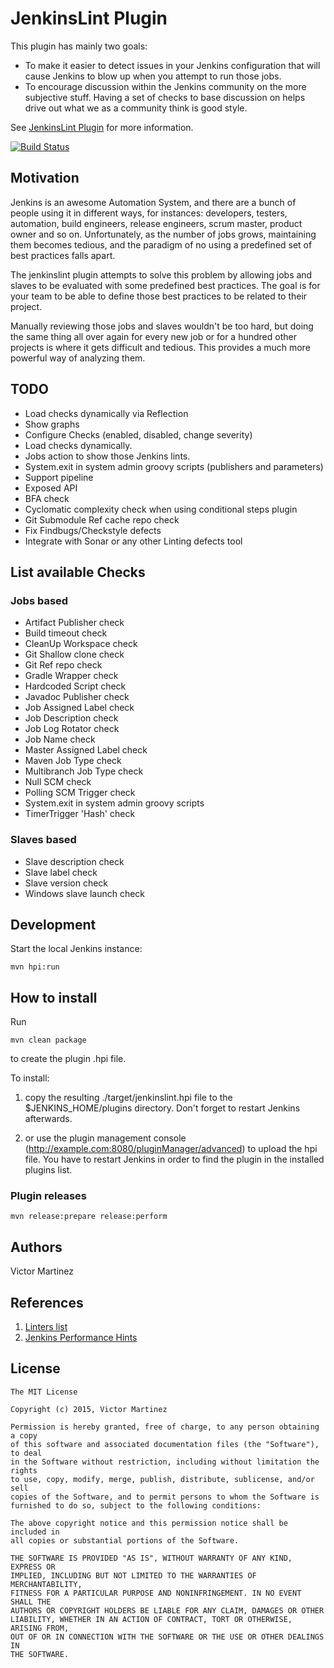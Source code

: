 # JenkinsLint Plugin

This plugin has mainly two goals:
- To make it easier to detect issues in your Jenkins configuration that will cause Jenkins to blow up when you attempt to run those jobs.
- To encourage discussion within the Jenkins community on the more subjective stuff. Having a set of checks to base discussion on helps drive out what we as a community think is good style.

See [JenkinsLint Plugin](https://wiki.jenkins-ci.org/display/JENKINS/JenkinsLint+Plugin) for more information.

[![Build Status](https://ci.jenkins.io/job/Plugins/job/jenkinslint-plugin/job/master/badge/icon)](https://ci.jenkins.io/job/Plugins/job/jenkinslint-plugin/job/)

## Motivation

Jenkins is an awesome Automation System, and there are a bunch of people using it in different ways, for instances:
developers, testers, automation, build engineers, release engineers, scrum master, product owner and so on. Unfortunately, as
the number of jobs grows, maintaining them becomes tedious, and the paradigm of no using a predefined set of best practices
falls apart.

The jenkinslint plugin attempts to solve this problem by allowing jobs and slaves to be evaluated with some predefined
best practices. The goal is for your team to be able to define those best practices to be related to their project.

Manually reviewing those jobs and slaves wouldn't be too hard, but doing the same thing all over again for every new job or for
a hundred other projects is where it gets difficult and tedious. This provides a much more powerful way of analyzing them.


## TODO

- Load checks dynamically via Reflection
- Show graphs
- Configure Checks (enabled, disabled, change severity)
- Load checks dynamically.
- Jobs action to show those Jenkins lints.
- System.exit in system admin groovy scripts (publishers and parameters)
- Support pipeline
- Exposed API
- BFA check
- Cyclomatic complexity check when using conditional steps plugin
- Git Submodule Ref cache repo check
- Fix Findbugs/Checkstyle defects
- Integrate with Sonar or any other Linting defects tool

## List available Checks

### Jobs based

* Artifact Publisher check
* Build timeout check
* CleanUp Workspace check
* Git Shallow clone check
* Git Ref repo check
* Gradle Wrapper check
* Hardcoded Script check
* Javadoc Publisher check
* Job Assigned Label check
* Job Description check
* Job Log Rotator check
* Job Name check
* Master Assigned Label check
* Maven Job Type check
* Multibranch Job Type check
* Null SCM check
* Polling SCM Trigger check
* System.exit in system admin groovy scripts
* TimerTrigger 'Hash' check

### Slaves based

* Slave description check
* Slave label check
* Slave version check
* Windows slave launch check


## Development

Start the local Jenkins instance:

    mvn hpi:run


How to install
--------------

Run

	mvn clean package

to create the plugin .hpi file.


To install:

1. copy the resulting ./target/jenkinslint.hpi file to the $JENKINS_HOME/plugins directory. Don't forget to restart Jenkins afterwards.

2. or use the plugin management console (http://example.com:8080/pluginManager/advanced) to upload the hpi file. You have to restart Jenkins in order to find the plugin in the installed plugins list.


### Plugin releases

	mvn release:prepare release:perform


## Authors

Victor Martinez


## References

1. [Linters list](https://github.com/mcandre/linters)
2. [Jenkins Performance Hints](http://soldering-iron.blogspot.com.es/2014/01/jenkins-performance-hints.html)

## License

    The MIT License

    Copyright (c) 2015, Victor Martinez

    Permission is hereby granted, free of charge, to any person obtaining a copy
    of this software and associated documentation files (the "Software"), to deal
    in the Software without restriction, including without limitation the rights
    to use, copy, modify, merge, publish, distribute, sublicense, and/or sell
    copies of the Software, and to permit persons to whom the Software is
    furnished to do so, subject to the following conditions:

    The above copyright notice and this permission notice shall be included in
    all copies or substantial portions of the Software.

    THE SOFTWARE IS PROVIDED "AS IS", WITHOUT WARRANTY OF ANY KIND, EXPRESS OR
    IMPLIED, INCLUDING BUT NOT LIMITED TO THE WARRANTIES OF MERCHANTABILITY,
    FITNESS FOR A PARTICULAR PURPOSE AND NONINFRINGEMENT. IN NO EVENT SHALL THE
    AUTHORS OR COPYRIGHT HOLDERS BE LIABLE FOR ANY CLAIM, DAMAGES OR OTHER
    LIABILITY, WHETHER IN AN ACTION OF CONTRACT, TORT OR OTHERWISE, ARISING FROM,
    OUT OF OR IN CONNECTION WITH THE SOFTWARE OR THE USE OR OTHER DEALINGS IN
    THE SOFTWARE.
